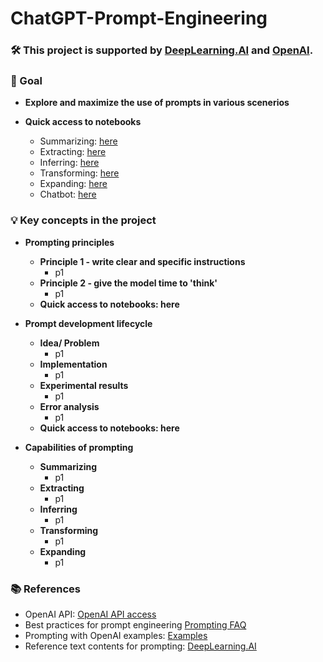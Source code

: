# ChatGPT-Prompt-Engineering

### 🛠️ This project is supported by [DeepLearning.AI](https://www.deeplearning.ai/) and [OpenAI](https://openai.com/).

### 🎯 Goal
- **Explore and maximize the use of prompts in various scenerios**
- **Quick access to notebooks**
  
  - Summarizing: [here]()
  - Extracting: [here]()
  - Inferring: [here]()
  - Transforming: [here]()
  - Expanding: [here]()
  - Chatbot: [here]()

### 💡 Key concepts in the project

- **Prompting principles**

  - **Principle 1 - write clear and specific instructions**
    - p1
  - **Principle 2 - give the model time to 'think'**
    - p1
  - **Quick access to notebooks: here**

- **Prompt development lifecycle**

  - **Idea/ Problem**
    - p1
  - **Implementation**
    - p1
  - **Experimental results**
    - p1
  - **Error analysis**
    - p1
  - **Quick access to notebooks: here**

- **Capabilities of prompting**
  - **Summarizing**
    - p1
  - **Extracting**
    - p1
  - **Inferring**
    - p1
  - **Transforming**
    - p1
  - **Expanding**
    - p1

### 📚 References

- OpenAI API: [OpenAI API access](https://platform.openai.com/login?launch)
- Best practices for prompt engineering [Prompting FAQ](https://help.openai.com/en/articles/6654000-best-practices-for-prompt-engineering-with-the-openai-api)
- Prompting with OpenAI examples: [Examples](https://platform.openai.com/examples)
- Reference text contents for prompting: [DeepLearning.AI](https://www.deeplearning.ai/)
